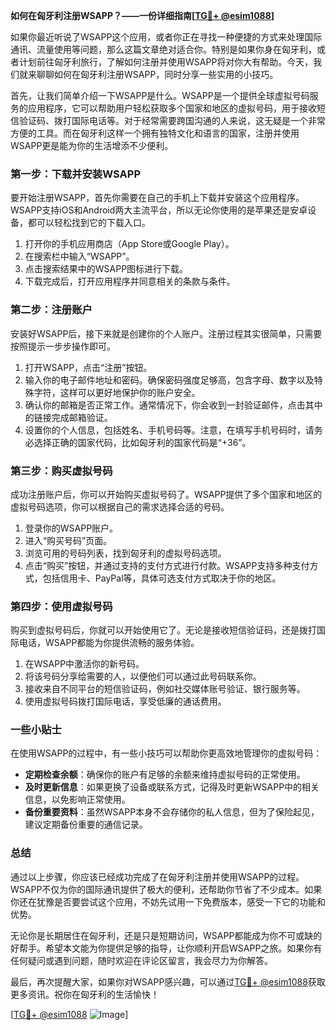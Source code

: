 **如何在匈牙利注册WSAPP？——一份详细指南[[TG💪+ @esim1088](https://t.me/s/esim1088)]**

如果你最近听说了WSAPP这个应用，或者你正在寻找一种便捷的方式来处理国际通讯、流量使用等问题，那么这篇文章绝对适合你。特别是如果你身在匈牙利，或者计划前往匈牙利旅行，了解如何注册并使用WSAPP将对你大有帮助。今天，我们就来聊聊如何在匈牙利注册WSAPP，同时分享一些实用的小技巧。

首先，让我们简单介绍一下WSAPP是什么。WSAPP是一个提供全球虚拟号码服务的应用程序，它可以帮助用户轻松获取多个国家和地区的虚拟号码，用于接收短信验证码、拨打国际电话等。对于经常需要跨国沟通的人来说，这无疑是一个非常方便的工具。而在匈牙利这样一个拥有独特文化和语言的国家，注册并使用WSAPP更是能为你的生活增添不少便利。

### **第一步：下载并安装WSAPP**

要开始注册WSAPP，首先你需要在自己的手机上下载并安装这个应用程序。WSAPP支持iOS和Android两大主流平台，所以无论你使用的是苹果还是安卓设备，都可以轻松找到它的下载入口。

1. 打开你的手机应用商店（App Store或Google Play）。
2. 在搜索栏中输入“WSAPP”。
3. 点击搜索结果中的WSAPP图标进行下载。
4. 下载完成后，打开应用程序并同意相关的条款与条件。

### **第二步：注册账户**

安装好WSAPP后，接下来就是创建你的个人账户。注册过程其实很简单，只需要按照提示一步步操作即可。

1. 打开WSAPP，点击“注册”按钮。
2. 输入你的电子邮件地址和密码。确保密码强度足够高，包含字母、数字以及特殊字符，这样可以更好地保护你的账户安全。
3. 确认你的邮箱是否正常工作。通常情况下，你会收到一封验证邮件，点击其中的链接完成邮箱验证。
4. 设置你的个人信息，包括姓名、手机号码等。注意，在填写手机号码时，请务必选择正确的国家代码，比如匈牙利的国家代码是“+36”。

### **第三步：购买虚拟号码**

成功注册账户后，你可以开始购买虚拟号码了。WSAPP提供了多个国家和地区的虚拟号码选项，你可以根据自己的需求选择合适的号码。

1. 登录你的WSAPP账户。
2. 进入“购买号码”页面。
3. 浏览可用的号码列表，找到匈牙利的虚拟号码选项。
4. 点击“购买”按钮，并通过支持的支付方式进行付款。WSAPP支持多种支付方式，包括信用卡、PayPal等，具体可选支付方式取决于你的地区。

### **第四步：使用虚拟号码**

购买到虚拟号码后，你就可以开始使用它了。无论是接收短信验证码，还是拨打国际电话，WSAPP都能为你提供流畅的服务体验。

1. 在WSAPP中激活你的新号码。
2. 将该号码分享给需要的人，以便他们可以通过此号码联系你。
3. 接收来自不同平台的短信验证码，例如社交媒体账号验证、银行服务等。
4. 使用虚拟号码拨打国际电话，享受低廉的通话费用。

### **一些小贴士**

在使用WSAPP的过程中，有一些小技巧可以帮助你更高效地管理你的虚拟号码：

- **定期检查余额**：确保你的账户有足够的余额来维持虚拟号码的正常使用。
- **及时更新信息**：如果更换了设备或联系方式，记得及时更新WSAPP中的相关信息，以免影响正常使用。
- **备份重要资料**：虽然WSAPP本身不会存储你的私人信息，但为了保险起见，建议定期备份重要的通信记录。

### **总结**

通过以上步骤，你应该已经成功完成了在匈牙利注册并使用WSAPP的过程。WSAPP不仅为你的国际通讯提供了极大的便利，还帮助你节省了不少成本。如果你还在犹豫是否要尝试这个应用，不妨先试用一下免费版本，感受一下它的功能和优势。

无论你是长期居住在匈牙利，还是只是短期访问，WSAPP都能成为你不可或缺的好帮手。希望本文能为你提供足够的指导，让你顺利开启WSAPP之旅。如果你有任何疑问或遇到问题，随时欢迎在评论区留言，我会尽力为你解答。

最后，再次提醒大家，如果你对WSAPP感兴趣，可以通过[TG💪+ @esim1088](https://t.me/s/esim1088)获取更多资讯。祝你在匈牙利的生活愉快！

[[TG💪+ @esim1088](https://t.me/s/esim1088) ![Image](https://i.postimg.cc/4NQfJmqS/Snipaste-2025-05-13-00-14-12.png)]